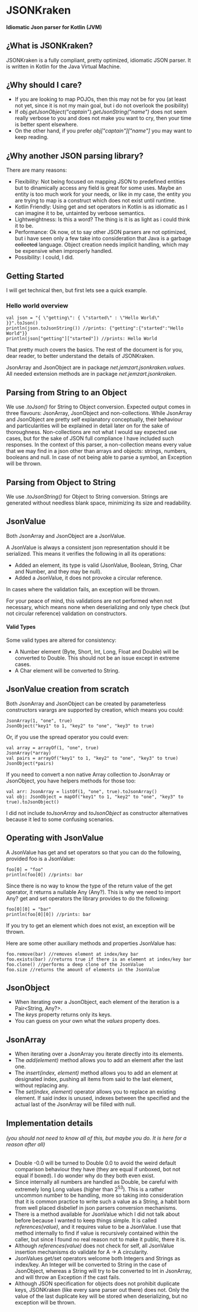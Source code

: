 # JSONKraken

#### Idiomatic Json parser for Kotlin (JVM)

## ¿What is JSONKraken?

JSONKraken is a fully compliant, pretty optimized, idiomatic JSON parser. It is written in Kotlin for the Java Virtual Machine.

## ¿Why should I care?

- If you are looking to map POJOs, then this may not be for you (at least not yet, since it is not my main goal, but i do not overlook the posibility)
- If *obj.getJsonObject("captain").getJsonString("name")* does not seem really verbose to you and does not make you want to cry, then your time is better spent elsewhere.
- On the other hand, if you prefer *obj["captain"]["name"]* you may want to keep reading.

## ¿Why another JSON parsing library?

There are many reasons:
* Flexibility: Not being focused on mapping JSON to predefined entities but to dinamically access any field is great for some uses. Maybe an entity is too much work for your needs, or like in my case, the entity you are trying to map is a construct which does not exist until runtime.
* Kotlin Friendly: Using get and set operators in Kotlin is as idiomatic as I can imagine it to be, untainted by verbose semantics.
* Lightweightness: Is this a word? The thing is it is as light as i could think it to be.
* Performance: Ok now, ot to say other JSON parsers are not optimized, but i have seen only a few take into consideration that Java is a garbage ~~collected~~ language. Object creation needs implicit handling, which may be expensive when improperly handled.
* Possibility: I could, I did.

## Getting Started

I will get technical then, but first lets see a quick example.

### Hello world overview

	val json = "{ \"getting\": { \"started\" : \"Hello World\" }}".toJson()
	println(json.toJsonString()) //prints: {"getting":{"started":"Hello World"}}
	println(json["getting"]["started"]) //prints: Hello World
		
That pretty much covers the basics. The rest of the document is for you, dear reader, to better understand the details of JSONKraken.

JsonArray and JsonObject are in package *net.jemzart.jsonkraken.values*.
All needed extension methods are in package *net.jemzart.jsonkraken*.

## Parsing from String to an Object

We use *.toJson()* for String to Object conversion. Expected output comes in three flavours: JsonArray, JsonObject and non-collections.
While JsonArray and JsonObject are pretty self explanatory conceptually, their behaviour and particularities will be explained in detail later on for the sake of thoroughness.
Non-collections are not what I would say expected use cases, but for the sake of JSON full compliance I have included such responses. In the context of this parser, a non-collection means every value that we may find in a json other than arrays and objects: strings, numbers, booleans and null.
In case of not being able to parse a symbol, an Exception will be thrown.

## Parsing from Object to String

We use *.toJsonString()* for Object to String conversion.
Strings are generated without needless blank space, minimizing its size and readability.

## JsonValue

Both JsonArray and JsonObject are a JsonValue.

A JsonValue is always a consistent json representation should it be serialized. This means it verifies the following in all its operations:

- Added an element, its type is valid (JsonValue, Boolean, String, Char and Number, and they may be null).
- Added a JsonValue, it does not provoke a circular reference.

In cases where the validation fails, an exception will be thrown.

For your peace of mind, this validations are not performed when not necessary, which means none when deserializing and only type check (but not circular reference) validation on constructors.

#### Valid Types
Some valid types are altered for consistency:
- A Number element (Byte, Short, Int, Long, Float and Double) will be converted to Double. This should not be an issue except in extreme cases.
- A Char element will be converted to String.

## JsonValue creation from scratch

Both JsonArray and JsonObject can be created by parameterless constructors
varargs are supported by creation, which means you could:

    JsonArray(1, "one", true)
    JsonObject("key1" to 1, "key2" to "one", "key3" to true)
        
Or, if you use the spread operator you could even:

	val array = arrayOf(1, "one", true)
	JsonArray(*array)
	val pairs = arrayOf("key1" to 1, "key2" to "one", "key3" to true)
	JsonObject(*pairs)

If you need to convert a non native Array collection to JsonArray or JsonObject, you have helpers methods for those too:

	val arr: JsonArray = listOf(1, "one", true).toJsonArray()
	val obj: JsonObject = mapOf("key1" to 1, "key2" to "one", "key3" to true).toJsonObject()

I did not include *toJsonArray* and *toJsonObject* as constructor alternatives because it led to some confusing scenarios.

## Operating with JsonValue

A JsonValue has get and set operators so that you can do the following, provided foo is a JsonValue:

	foo[0] = "foo"
	println(foo[0]) //prints: bar
	
Since there is no way to know the type of the return value of the get operator, it returns a nullable Any (Any?). This is why we need to import Any? get and set operators the library provides to do the following:

    foo[0][0] = "bar"
	println(foo[0][0]) //prints: bar
	
If you try to get an element which does not exist, an exception will be thrown.
	
Here are some other auxiliary methods and properties JsonValue has:
    
	foo.remove(bar) //removes element at index/key bar
	foo.exists(bar) //returns true if there is an element at index/key bar
	foo.clone() //performs a deep clone of the JsonValue
	foo.size //returns the amount of elements in the JsonValue

## JsonObject

- When iterating over a JsonObject, each element of the iteration is a Pair<String, Any?>.
- The *keys* property returns only its keys.
- You can guess on your own what the *values* property does.

## JsonArray

- When iterating over a JsonArray you iterate directly into its elements.
- The *add(element)* method allows you to add an element after the last one.
- The *insert(index, element)* method allows you to add an element at designated index, pushing all items from said to the last element, without replacing any.
- The *set(index, element)* operator allows you to replace an existing element. If said index is unused, indexes between the specified and the actual last of the JsonArray will be filled with null.

## Implementation details
###### (you should not need to know all of this, but maybe you do. It is here for a reason after all)
- Double -0.0 will be turned to Double 0.0 to avoid the weird default comparison behaviour they have (they are equal if unboxed, bot not equal if boxed). I do wonder why do they both even exist.
- Since internally all numbers are handled as Double, be careful with extremely long Long values (higher than 2<sup>53</sup>).
This is a rather uncommon number to be handling, more so taking into consideration that it is common practice to write such a value as a String, a habit born from well placed disbelief in json parsers conversion mechanisms.
- There is a method available for JsonValue which I did not talk about before because I wanted to keep things simple. It is called *references(value)*, and it requires value to be a JsonValue.
I use that method internally to find if value is recursively contained within the caller, but since I found no real reason not to make it public, there it is.
- Although *references(value)* does not check for self, all JsonValue insertion mechanisms do validate for A -> A circularity.
- JsonValues get/set operators welcome both Integers and Strings as index/key. An Integer will be converted to String in the case of JsonObject, whereas a String will try to be converted to Int in JsonArray, and will throw an Exception if the cast fails.
- Although JSON specification for objects does not prohibit duplicate keys, JSONKraken (like every sane parser out there) does not. Only the value of the last duplicate key will be stored when deserializing, but no exception will be thrown.